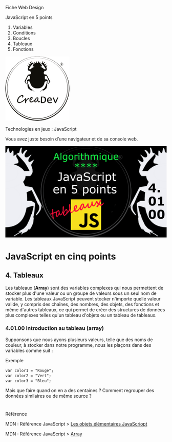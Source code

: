 Fiche Web Design

JavaScript en 5 points
1.  Variables
2.  Conditions
3.  Boucles
4.  Tableaux
5.  Fonctions

[![CreaDev](../images/logo-creadev-210207-R-200.png)](http://www.creadev.ninja/)

Technologies en jeux : JavaScript

Vous avez juste besoin d’une navigateur et de sa console web.

[![Le modulo en JavaScript](../images/JS-en-5-pts-04-01-00_intro.png)](https://www.youtube.com/watch?v=7rsVX8MDzXg)

# JavaScript en cinq points
## 4. Tableaux

Les tableaux (**Array**) sont des variables complexes qui nous permettent de stocker plus d'une valeur ou un groupe de valeurs sous un seul nom de variable. Les tableaux JavaScript peuvent stocker n'importe quelle valeur valide, y compris des chaînes, des nombres, des objets, des fonctions et même d'autres tableaux, ce qui permet de créer des structures de données plus complexes telles qu'un tableau d'objets ou un tableau de tableaux. 

### 4.01.00 Introduction au tableau (array)

Supponsons que nous ayons plusieurs valeurs, telle que des noms de couleur, à stocker dans notre programme, nous les plaçons dans des variables comme suit :

Exemple

    var color1 = "Rouge";
    var color2 = "Vert";
    var color3 = "Bleu";

Mais que faire quand on en a des centaines ? Comment regrouper des données similaires ou de même source ?


#
Référence

MDN : Référence JavaScript > [Les objets élémentaires JavaScriopt](https://developer.mozilla.org/fr/docs/conflicting/Web/JavaScript/Guide)

MDN : Référence JavaScript > [Array](https://developer.mozilla.org/fr/docs/Web/JavaScript/Reference/Global_Objects/Array)